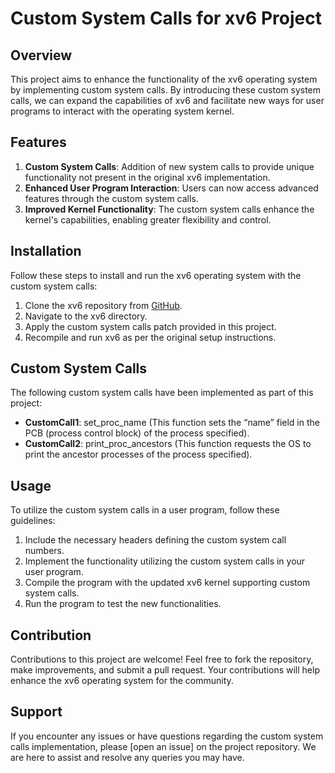  # Custom System Calls for xv6 Project

## Overview
This project aims to enhance the functionality of the xv6 operating system by implementing custom system calls. By introducing these custom system calls, we can expand the capabilities of xv6 and facilitate new ways for user programs to interact with the operating system kernel.

## Features
1. **Custom System Calls**: Addition of new system calls to provide unique functionality not present in the original xv6 implementation.
2. **Enhanced User Program Interaction**: Users can now access advanced features through the custom system calls.
3. **Improved Kernel Functionality**: The custom system calls enhance the kernel's capabilities, enabling greater flexibility and control.

## Installation
Follow these steps to install and run the xv6 operating system with the custom system calls:
1. Clone the xv6 repository from [GitHub](https://github.com/mit-pdos/xv6-public).
2. Navigate to the xv6 directory.
3. Apply the custom system calls patch provided in this project.
4. Recompile and run xv6 as per the original setup instructions.

## Custom System Calls
The following custom system calls have been implemented as part of this project:
- **CustomCall1**: set_proc_name (This function sets the “name” field in the PCB (process control block) of the process specified).
- **CustomCall2**: print_proc_ancestors (This function requests the OS to print the ancestor processes of the process specified).

## Usage
To utilize the custom system calls in a user program, follow these guidelines:
1. Include the necessary headers defining the custom system call numbers.
2. Implement the functionality utilizing the custom system calls in your user program.
3. Compile the program with the updated xv6 kernel supporting custom system calls.
4. Run the program to test the new functionalities.

## Contribution
Contributions to this project are welcome! Feel free to fork the repository, make improvements, and submit a pull request. Your contributions will help enhance the xv6 operating system for the community.

## Support
If you encounter any issues or have questions regarding the custom system calls implementation, please [open an issue] on the project repository. We are here to assist and resolve any queries you may have.
